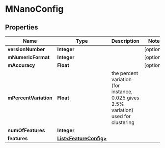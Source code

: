 

# MNanoConfig


## Properties

| Name | Type | Description | Notes |
|------------ | ------------- | ------------- | -------------|
|**versionNumber** | **Integer** |  |  [optional] |
|**mNumericFormat** | **Integer** |  |  [optional] |
|**mAccuracy** | **Float** |  |  [optional] |
|**mPercentVariation** | **Float** | the percent variation (for instance, 0.025 gives 2.5% variation) used for clustering |  |
|**numOfFeatures** | **Integer** |  |  |
|**features** | [**List&lt;FeatureConfig&gt;**](FeatureConfig.md) |  |  |



